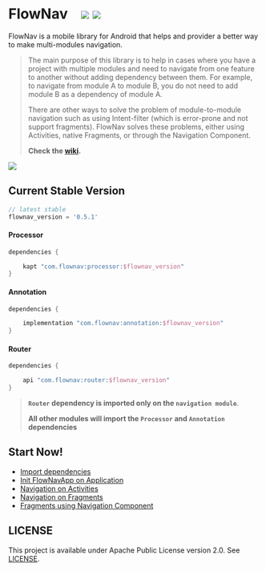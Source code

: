 # FlowNav &nbsp;&nbsp; [![](https://androidweekly.net/issues/issue-397/badge)](https://androidweekly.net/issues/issue-397) ![](https://github.com/jeziellago/FlowNav/workflows/DEPLOY/badge.svg?branch=master)

FlowNav is a mobile library for Android that helps and provider a better way to make multi-modules navigation.

>The main purpose of this library is to help in cases where you have a project with multiple modules and need to navigate from one feature to another without adding dependency between them. For example, to navigate from module A to module B, you do not need to add module B as a dependency of module A.
>
>There are other ways to solve the problem of module-to-module navigation such as using Intent-filter (which is error-prone and not support fragments). FlowNav solves these problems, either using Activities, native Fragments, or through the Navigation Component.
>
>**Check the [wiki](https://github.com/jeziellago/FlowNav/wiki).**

![](https://github.com/jeziellago/FlowNav/blob/master/sample/flownav.png)

## Current Stable Version

```gradle
// latest stable
flownav_version = '0.5.1'
```

#### Processor

```groovy
dependencies {

    kapt "com.flownav:processor:$flownav_version"
}
```

#### Annotation

```groovy
dependencies {

    implementation "com.flownav:annotation:$flownav_version"
}
```

#### Router

```groovy
dependencies {

    api "com.flownav:router:$flownav_version"
}
```

>**`Router` dependency is imported only on the `navigation module`**.
>
>**All other modules will import the `Processor` and `Annotation` dependencies**

## Start Now!
* [Import dependencies](https://github.com/jeziellago/FlowNav/wiki/Setup-Dependencies)
* [Init FlowNavApp on Application](https://github.com/jeziellago/FlowNav/wiki/Start-FlowNav)
* [Navigation on Activities](https://github.com/jeziellago/FlowNav/wiki/Navigation-on-Activities)
* [Navigation on Fragments](https://github.com/jeziellago/FlowNav/wiki/Navigation-on-Fragments)
* [Fragments using Navigation Component](https://github.com/jeziellago/FlowNav/wiki/Fragments-using-Navigation-Component)


## LICENSE

This project is available under Apache Public License version 2.0. See [LICENSE](LICENSE.md).
